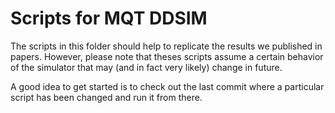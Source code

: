 # Scripts for MQT DDSIM

The scripts in this folder should help to replicate the results we published in papers.
However, please note that theses scripts assume a certain behavior of the simulator that may (and in fact very likely) change in future.

A good idea to get started is to check out the last commit where a particular script has been changed and run it from there.
